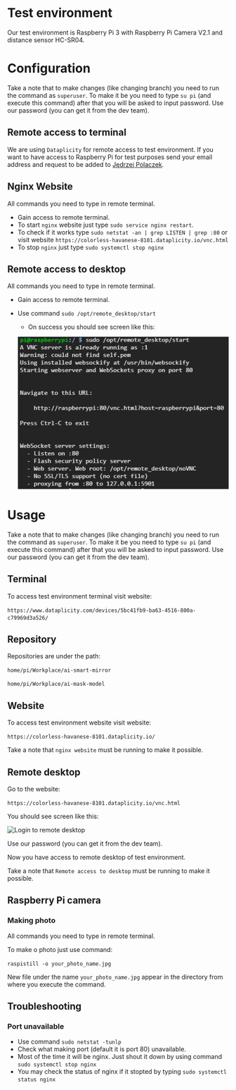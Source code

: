 # Test environment 
Our test environment is Raspberry Pi 3 with Raspberry Pi Camera V2.1 and distance sensor HC-SR04.

# Configuration
Take a note that to make changes (like changing branch) you need to run the command as `superuser`.
To make it be you need to type `su pi` (and execute this command) after that you will be asked to input password.
Use our password (you can get it from the dev team).

## Remote access to terminal
We are using `Dataplicity` for remote access to test environment.
If you want to have access to Raspberry Pi for test purposes send your email address and request to be added to [Jędrzej Polaczek](https://github.com/jedrzejpolaczek).

## Nginx Website
All commands you need to type in remote terminal.
* Gain access to remote terminal.
* To start `nginx` website just type `sudo service nginx restart`.
* To check if it works type `sudo netstat -an | grep LISTEN | grep :80` or visit website `https://colorless-havanese-8101.dataplicity.io/vnc.html`
* To stop `nginx` just type `sudo systemctl stop nginx`

## Remote access to desktop
All commands you need to type in remote terminal.
* Gain access to remote terminal.
* Use command `sudo /opt/remote_desktop/start`
    * On success you should see screen like this:
    
    ![Success start remote desktop](/doc/images/success_run_remote_desktop.png)

# Usage
Take a note that to make changes (like changing branch) you need to run the command as `superuser`.
To make it be you need to type `su pi` (and execute this command) after that you will be asked to input password.
Use our password (you can get it from the dev team).

## Terminal
To access test environment terminal visit website: 

`https://www.dataplicity.com/devices/5bc41fb9-ba63-4516-800a-c79969d3a526/`

## Repository
Repositories are under the path: 

`home/pi/Workplace/ai-smart-mirror` 

`home/pi/Workplace/ai-mask-model` 

## Website
To access test environment website visit website: 

```https://colorless-havanese-8101.dataplicity.io/```

Take a note that `nginx website` must be running to make it possible.

## Remote desktop
Go to the website: 

`https://colorless-havanese-8101.dataplicity.io/vnc.html`

You should see screen like this:
    
![Login to remote desktop](/doc/images/login_remote_desktop.png)

Use our password (you can get it from the dev team). 

Now you have access to remote desktop of test environment.

Take a note that `Remote access to desktop` must be running to make it possible.

## Raspberry Pi camera
### Making photo
All commands you need to type in remote terminal.

To make o photo just use command:

`raspistill -o your_photo_name.jpg`

New file under the name `your_photo_name.jpg` appear in the directory from where you execute the command.


## Troubleshooting
### Port unavailable
* Use command `sudo netstat -tunlp`
* Check what making port (default it is port 80) unavailable.
* Most of the time it will be nginx. Just shout it down by using command `sudo systemctl stop nginx`
* You may check the status of nginx if it stopted by typing `sudo systemctl status nginx`
